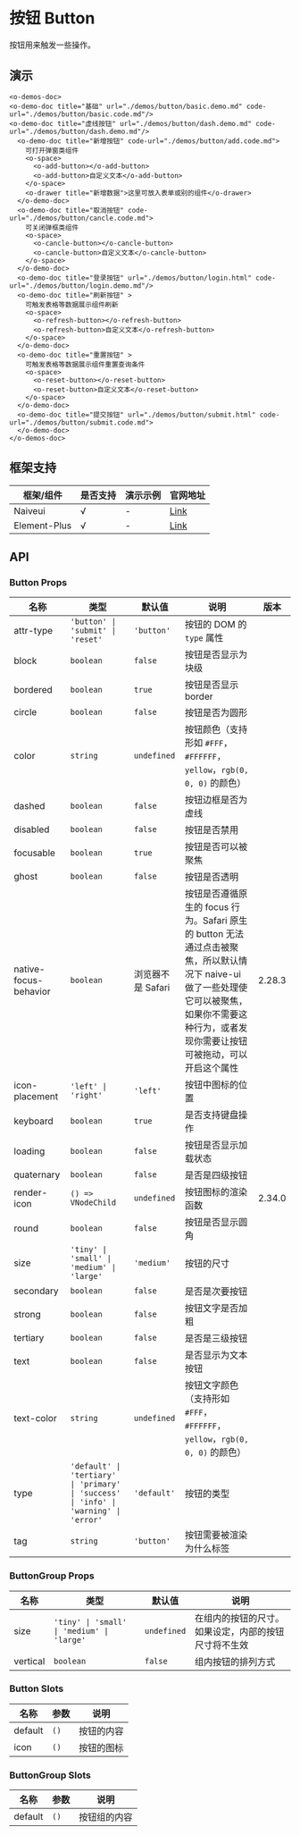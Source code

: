 # 按钮 Button

按钮用来触发一些操作。

## 演示

```code-demo
<o-demos-doc>
<o-demo-doc title="基础" url="./demos/button/basic.demo.md" code-url="./demos/button/basic.code.md"/>
<o-demo-doc title="虚线按钮" url="./demos/button/dash.demo.md" code-url="./demos/button/dash.demo.md"/>
  <o-demo-doc title="新增按钮" code-url="./demos/button/add.code.md">
    可打开弹窗类组件
    <o-space>
      <o-add-button></o-add-button>
      <o-add-button>自定义文本</o-add-button>
    </o-space>
    <o-drawer title="新增数据">这里可放入表单或别的组件</o-drawer>
  </o-demo-doc>
  <o-demo-doc title="取消按钮" code-url="./demos/button/cancle.code.md">
    可关闭弹框类组件
    <o-space>
      <o-cancle-button></o-cancle-button>
      <o-cancle-button>自定义文本</o-cancle-button>
    </o-space>
  </o-demo-doc>
  <o-demo-doc title="登录按钮" url="./demos/button/login.html" code-url="./demos/button/login.demo.md"/>
  <o-demo-doc title="刷新按钮" >
    可触发表格等数据展示组件刷新
    <o-space>
      <o-refresh-button></o-refresh-button>
      <o-refresh-button>自定义文本</o-refresh-button>
    </o-space>
  </o-demo-doc>
  <o-demo-doc title="重置按钮" >
    可触发表格等数据展示组件重置查询条件
    <o-space>
      <o-reset-button></o-reset-button>
      <o-reset-button>自定义文本</o-reset-button>
    </o-space>
  </o-demo-doc>
  <o-demo-doc title="提交按钮" url="./demos/button/submit.html" code-url="./demos/button/submit.code.md">
  </o-demo-doc>
</o-demos-doc>

```

## 框架支持
| 框架/组件 | 是否支持 | 演示示例 | 官网地址 |
| --- | --- | --- | --- |
|Naiveui|√|-|<a href="https://www.naiveui.com/zh-CN/os-theme/components/button" target="_blank">Link</a>|
|Element-Plus|√|-|<a href="https://element-plus.gitee.io/zh-CN/component/button.html" target="_blank">Link</a>


## API

### Button Props

| 名称 | 类型 | 默认值 | 说明 | 版本 |
| --- | --- | --- | --- | --- |
| attr-type | `'button' \| 'submit' \| 'reset'` | `'button'` | 按钮的 DOM 的 `type` 属性 |  |
| block | `boolean` | `false` | 按钮是否显示为块级 |  |
| bordered | `boolean` | `true` | 按钮是否显示 border |  |
| circle | `boolean` | `false` | 按钮是否为圆形 |  |
| color | `string` | `undefined` | 按钮颜色（支持形如 `#FFF`， `#FFFFFF`， `yellow`，`rgb(0, 0, 0)` 的颜色） |  |
| dashed | `boolean` | `false` | 按钮边框是否为虚线 |  |
| disabled | `boolean` | `false` | 按钮是否禁用 |  |
| focusable | `boolean` | `true` | 按钮是否可以被聚焦 |  |
| ghost | `boolean` | `false` | 按钮是否透明 |  |
| native-focus-behavior | `boolean` | 浏览器不是 Safari | 按钮是否遵循原生的 focus 行为。Safari 原生的 button 无法通过点击被聚焦，所以默认情况下 naive-ui 做了一些处理使它可以被聚焦，如果你不需要这种行为，或者发现你需要让按钮可被拖动，可以开启这个属性 | 2.28.3 |
| icon-placement | `'left' \| 'right'` | `'left'` | 按钮中图标的位置 |  |
| keyboard | `boolean` | `true` | 是否支持键盘操作 |  |
| loading | `boolean` | `false` | 按钮是否显示加载状态 |  |
| quaternary | `boolean` | `false` | 是否是四级按钮 |  |
| render-icon | `() => VNodeChild` | `undefined` | 按钮图标的渲染函数 | 2.34.0 |
| round | `boolean` | `false` | 按钮是否显示圆角 |  |
| size | `'tiny' \| 'small' \| 'medium' \| 'large'` | `'medium'` | 按钮的尺寸 |  |
| secondary | `boolean` | `false` | 是否是次要按钮 |  |
| strong | `boolean` | `false` | 按钮文字是否加粗 |  |
| tertiary | `boolean` | `false` | 是否是三级按钮 |  |
| text | `boolean` | `false` | 是否显示为文本按钮 |  |
| text-color | `string` | `undefined` | 按钮文字颜色（支持形如 `#FFF`， `#FFFFFF`， `yellow`，`rgb(0, 0, 0)` 的颜色） |  |
| type | `'default' \| 'tertiary' \| 'primary' \| 'success' \| 'info' \| 'warning' \| 'error'` | `'default'` | 按钮的类型 |  |
| tag | `string` | `'button'` | 按钮需要被渲染为什么标签 |  |

### ButtonGroup Props

| 名称 | 类型 | 默认值 | 说明 |
| --- | --- | --- | --- |
| size | `'tiny' \| 'small' \| 'medium' \| 'large'` | `undefined` | 在组内的按钮的尺寸。如果设定，内部的按钮尺寸将不生效 |
| vertical | `boolean` | `false` | 组内按钮的排列方式 |

### Button Slots

| 名称    | 参数 | 说明       |
| ------- | ---- | ---------- |
| default | `()` | 按钮的内容 |
| icon    | `()` | 按钮的图标 |

### ButtonGroup Slots

| 名称    | 参数 | 说明         |
| ------- | ---- | ------------ |
| default | `()` | 按钮组的内容 |
